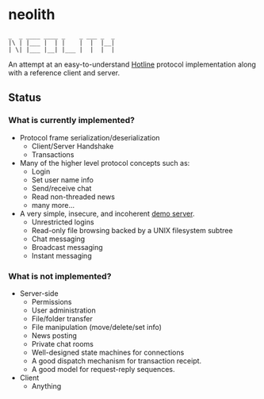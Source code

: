 # neolith

```
_  _ ____ ____ _    _ ___ _  _
|\ | |___ |  | |    |  |  |__|
| \| |___ |__| |___ |  |  |  |
```

An attempt at an easy-to-understand
[Hotline](https://en.wikipedia.org/wiki/Hotline_Communications) protocol
implementation along with a reference client and server.

## Status

### What is currently implemented?

- Protocol frame serialization/deserialization
    - Client/Server Handshake
    - Transactions
- Many of the higher level protocol concepts such as:
    - Login
    - Set user name info
    - Send/receive chat
    - Read non-threaded news
    - many more...
- A very simple, insecure, and incoherent [demo server](src/bin/nlserver.rs).
    - Unrestricted logins
    - Read-only file browsing backed by a UNIX filesystem subtree
    - Chat messaging
    - Broadcast messaging
    - Instant messaging

### What is not implemented?

- Server-side
    - Permissions
    - User administration
    - File/folder transfer
    - File manipulation (move/delete/set info)
    - News posting
    - Private chat rooms
    - Well-designed state machines for connections
    - A good dispatch mechanism for transaction receipt.
    - A good model for request-reply sequences.
- Client
    - Anything
